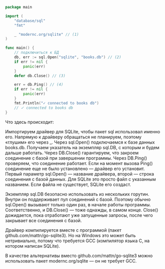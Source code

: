 ```go
package main

import (
	"database/sql"
	"fmt"

	_ "modernc.org/sqlite" // (1)
)

func main() {
	// подключиться к БД
	db, err := sql.Open("sqlite", "books.db") // (2)
	if err != nil {
		panic(err)
	}
	defer db.Close() // (3)

	err = db.Ping() // (4)
	if err != nil {
		panic(err)
	}
	fmt.Println("✓ connected to books db")
	// ✓ connected to books db
}

```
Что здесь происходит:

Импортируем драйвер для SQLite, чтобы пакет sql использовал именно его. Напрямую к драйверу обращаться не планируем, поэтому «глушим» его через _.
Через sql.Open() подключаемся к базе данных books.db. Получаем указатель на экземпляр sql.DB, с которым и будем дальше работать.
Через DB.Close() гарантируем, что закроем соединение с базой при завершении программы.
Через DB.Ping() проверяем, что соединение работает. Если на момент вызова Ping() соединение еще не было установлено — драйвер его установит.
Первый параметр sql.Open() — название драйвера, второй — строка соединения с базой данных. Для SQLite это просто файл с указанным названием. Если файла не существует, SQLite его создаст.

Экземпляр sql.DB безопасно использовать из нескольких горутин. Внутри он поддерживает пул соединений с базой. Поэтому обычно sql.Open() вызывают только один раз, в начале работы программы. Соответственно, и DB.Close() — тоже однажды, в самом конце. Close() дожидается, пока отработают уже запущенные запросы, после чего закрывает все соединения с базой.

Драйвер компилируется вместе с программой (пакет github.com/mattn/go-sqlite3). Но на Windows это может быть нетривиально, потому что требуется GCC (компилятор языка C, на котором написан SQLite).

В качестве альтернативы вместо github.com/mattn/go-sqlite3 можно использовать пакет modernc.org/sqlite — он не требует GCC.
